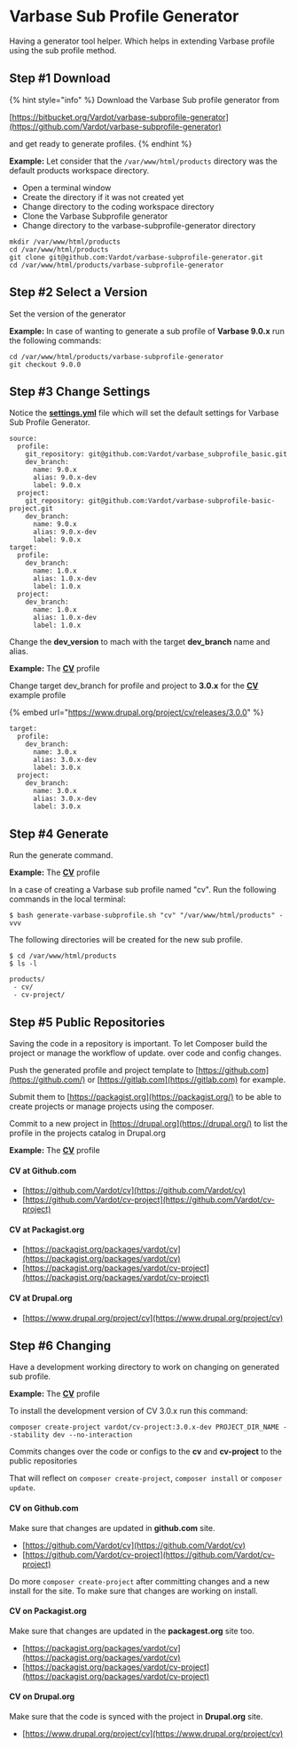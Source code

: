 # Varbase Sub Profile Generator

Having a generator tool helper. Which helps in extending Varbase profile using the sub profile method.

## Step \#1 Download

{% hint style="info" %}
Download the Varbase Sub profile generator from

 [https://bitbucket.org/Vardot/varbase-subprofile-generator](https://github.com/Vardot/varbase-subprofile-generator)

 and get ready to generate profiles.
{% endhint %}

**Example:** Let consider that the  `/var/www/html/products` directory  was the default products workspace directory. 

* Open a terminal window
* Create the directory if it was not created yet
* Change directory to the coding workspace directory
* Clone the Varbase Subprofile generator
* Change directory to the varbase-subprofile-generator directory

```text
mkdir /var/www/html/products
cd /var/www/html/products
git clone git@github.com:Vardot/varbase-subprofile-generator.git
cd /var/www/html/products/varbase-subprofile-generator
```

## Step \#2 Select a Version

Set the version of the generator

**Example:** In case of wanting to generate a sub profile of **Varbase 9.0.x** run the following commands:

```text
cd /var/www/html/products/varbase-subprofile-generator
git checkout 9.0.0
```

## Step \#3 Change Settings

Notice the [**settings.yml**](https://github.com/Vardot/varbase-subprofile-generator/blob/9.0.x/settings.yml) file which will set the default settings for Varbase Sub Profile Generator.

```text
source:
  profile:
    git_repository: git@github.com:Vardot/varbase_subprofile_basic.git
    dev_branch:
      name: 9.0.x
      alias: 9.0.x-dev
      label: 9.0.x
  project:
    git_repository: git@github.com:Vardot/varbase-subprofile-basic-project.git
    dev_branch:
      name: 9.0.x
      alias: 9.0.x-dev
      label: 9.0.x
target:
  profile:
    dev_branch:
      name: 1.0.x
      alias: 1.0.x-dev
      label: 1.0.x
  project:
    dev_branch:
      name: 1.0.x
      alias: 1.0.x-dev
      label: 1.0.x
```

Change the **dev\_version** to mach with the target **dev\_branch** name and alias.

**Example:** The [**CV**](https://www.drupal.org/project/cv) profile

Change target dev\_branch for profile and project to **3.0.x** for the [**CV**](https://www.drupal.org/project/cv) example profile

{% embed url="https://www.drupal.org/project/cv/releases/3.0.0" %}

```text
target:
  profile:
    dev_branch:
      name: 3.0.x
      alias: 3.0.x-dev
      label: 3.0.x
  project:
    dev_branch:
      name: 3.0.x
      alias: 3.0.x-dev
      label: 3.0.x
```

## Step \#4 Generate

Run the generate command.

**Example:** The [**CV**](https://www.drupal.org/project/cv) profile

In a case of creating a Varbase sub profile named "cv". Run the following commands in the local terminal:

```text
$ bash generate-varbase-subprofile.sh "cv" "/var/www/html/products" -vvv
```

  
The following directories will be created for the new sub profile.

```text
$ cd /var/www/html/products
$ ls -l

products/
 - cv/
 - cv-project/
```

## Step \#5 Public Repositories

Saving the code in a repository is important. To let Composer build the project or manage the workflow of update.  over code and config changes.

Push the generated profile and project template to [https://github.com](https://github.com/) or [https://gitlab.com](https://gitlab.com) for example.

Submit them to [https://packagist.org](https://packagist.org/) to be able to create projects or manage projects using the composer.

Commit to a new project in [https://drupal.org](https://drupal.org/) to list the profile in the projects catalog in Drupal.org

**Example:** The [**CV**](https://www.drupal.org/project/cv) profile

#### **CV at Github.com**

* [https://github.com/Vardot/cv](https://github.com/Vardot/cv)
* [https://github.com/Vardot/cv-project](https://github.com/Vardot/cv-project)

#### **CV at Packagist.org**

* [https://packagist.org/packages/vardot/cv](https://packagist.org/packages/vardot/cv)
* [https://packagist.org/packages/vardot/cv-project](https://packagist.org/packages/vardot/cv-project)

#### CV at Drupal.org

* [https://www.drupal.org/project/cv](https://www.drupal.org/project/cv)

## Step \#6 Changing 

Have a development working directory to work on changing on generated sub profile.

**Example:** The [**CV**](https://www.drupal.org/project/cv) profile

To install the development version of CV 3.0.x run this command:

```text
composer create-project vardot/cv-project:3.0.x-dev PROJECT_DIR_NAME --stability dev --no-interaction
```

Commits changes over the code or configs to the **cv** and **cv-project** to the public repositories

That will reflect on `composer create-project`, `composer install` or `composer update`. 

#### **CV on Github.com**

Make sure that changes are updated in **github.com** site.

* [https://github.com/Vardot/cv](https://github.com/Vardot/cv)
* [https://github.com/Vardot/cv-project](https://github.com/Vardot/cv-project)

Do more `composer create-project` after committing changes and a new install for the site. To make sure that changes are working on install.

#### **CV on Packagist.org**

Make sure that changes are updated in the **packagest.org** site too.

* [https://packagist.org/packages/vardot/cv](https://packagist.org/packages/vardot/cv)
* [https://packagist.org/packages/vardot/cv-project](https://packagist.org/packages/vardot/cv-project)

#### CV on Drupal.org

Make sure that the code is synced with the project in **Drupal.org** site.

* [https://www.drupal.org/project/cv](https://www.drupal.org/project/cv)

